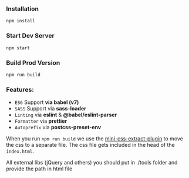 ### Installation

```
npm install
```

### Start Dev Server

```
npm start
```

### Build Prod Version

```
npm run build
```

### Features:

- `ES6` Support **via babel (v7)**
- `SASS` Support via **sass-loader**
- `Linting` via **eslint** & **@babel/eslint-parser**
- `Formatter` via **prettier**
- `Autoprefix` via **postcss-preset-env**

When you run `npm run build` we use the [mini-css-extract-plugin](https://github.com/webpack-contrib/mini-css-extract-plugin) to move the css to a separate file. The css file gets included in the head of the `index.html`.

All external libs (jQuery and others) you should put in ./tools folder and provide the path in html file
